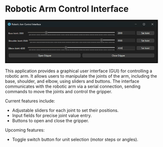 # Robotic Arm Control Interface

![Robotic Arm Control Interface](data/app_gui.png)

This application provides a graphical user interface (GUI) for controlling a robotic arm. It allows users to manipulate the joints of the arm, including the base, shoulder, and elbow, using sliders and buttons. The interface communicates with the robotic arm via a serial connection, sending commands to move the joints and control the gripper. 

Current features include:
- Adjustable sliders for each joint to set their positions.
- Input fields for precise joint value entry.
- Buttons to open and close the gripper.

Upcoming features:
- Toggle switch button for unit selection (motor steps or angles).




